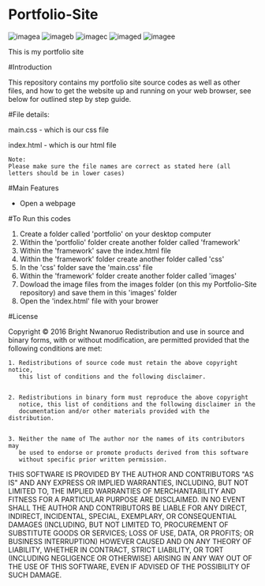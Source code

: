 # Portfolio-Site

![imagea](https://cloud.githubusercontent.com/assets/13493736/18425058/303d0fdc-7873-11e6-80e2-12d0d235575e.png)
![imageb](https://cloud.githubusercontent.com/assets/13493736/18424992/9593ada6-7872-11e6-89af-032c7933c070.png)
![imagec](https://cloud.githubusercontent.com/assets/13493736/18424995/9e851314-7872-11e6-9728-ca845d648664.png)
![imaged](https://cloud.githubusercontent.com/assets/13493736/18424998/a4166d64-7872-11e6-9f54-112f086fdd8d.png)
![imagee](https://cloud.githubusercontent.com/assets/13493736/18425000/a74ca688-7872-11e6-99db-b47a4b10fe35.png)


This is my portfolio site

#Introduction



This repository contains my portfolio site source codes as well as other files, and how to get the website up and running on your web browser, see below for outlined step by step guide.  

#File details:

main.css  - which is our css file

index.html - which is our html file

    Note:
    Please make sure the file names are correct as stated here (all letters should be in lower cases)
    
#Main Features 
-	Open a webpage 

#To Run this codes
1. Create a folder called 'portfolio' on your desktop computer
1. Within the 'portfolio' folder create another folder called 'framework'
2. Within the 'framework' save the index.html file 
3. Within the 'framework' folder create another folder called 'css'
4. In the 'css' folder save the 'main.css' file
5. Within the 'framework' folder create another folder called 'images'
6. Dowload the image files from the images folder (on this my Portfolio-Site repository) and save them in this 'images'         folder
5. Open the 'index.html' file with your brower

#License

Copyright © 2016 Bright Nwanoruo 
Redistribution and use in source and binary forms, with or without
modification, are permitted provided that the following conditions are met:


    1. Redistributions of source code must retain the above copyright notice,
       this list of conditions and the following disclaimer.


    2. Redistributions in binary form must reproduce the above copyright
       notice, this list of conditions and the following disclaimer in the
       documentation and/or other materials provided with the distribution.


    3. Neither the name of The author nor the names of its contributors may
       be used to endorse or promote products derived from this software
       without specific prior written permission.


THIS SOFTWARE IS PROVIDED BY THE AUTHOR AND CONTRIBUTORS "AS IS" AND
ANY EXPRESS OR IMPLIED WARRANTIES, INCLUDING, BUT NOT LIMITED TO, THE IMPLIED
WARRANTIES OF MERCHANTABILITY AND FITNESS FOR A PARTICULAR PURPOSE ARE
DISCLAIMED. IN NO EVENT SHALL THE AUTHOR AND CONTRIBUTORS BE LIABLE FOR
ANY DIRECT, INDIRECT, INCIDENTAL, SPECIAL, EXEMPLARY, OR CONSEQUENTIAL DAMAGES
(INCLUDING, BUT NOT LIMITED TO, PROCUREMENT OF SUBSTITUTE GOODS OR SERVICES;
LOSS OF USE, DATA, OR PROFITS; OR BUSINESS INTERRUPTION) HOWEVER CAUSED AND ON
ANY THEORY OF LIABILITY, WHETHER IN CONTRACT, STRICT LIABILITY, OR TORT
(INCLUDING NEGLIGENCE OR OTHERWISE) ARISING IN ANY WAY OUT OF THE USE OF THIS
SOFTWARE, EVEN IF ADVISED OF THE POSSIBILITY OF SUCH DAMAGE.


